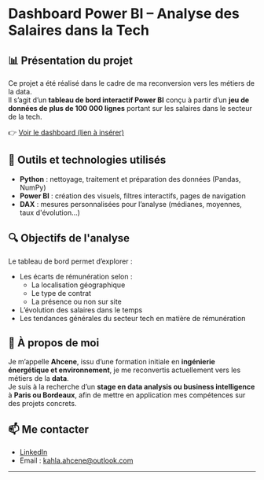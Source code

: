 # Dashboard Power BI – Analyse des Salaires dans la Tech

## 📊 Présentation du projet

Ce projet a été réalisé dans le cadre de ma reconversion vers les métiers de la data.  
Il s’agit d’un **tableau de bord interactif Power BI** conçu à partir d’un **jeu de données de plus de 100 000 lignes** portant sur les salaires dans le secteur de la tech.

👉 [Voir le dashboard (lien à insérer)]()

## 🔧 Outils et technologies utilisés

- **Python** : nettoyage, traitement et préparation des données (Pandas, NumPy)
- **Power BI** : création des visuels, filtres interactifs, pages de navigation
- **DAX** : mesures personnalisées pour l’analyse (médianes, moyennes, taux d'évolution…)

## 🔍 Objectifs de l'analyse

Le tableau de bord permet d’explorer :

- Les écarts de rémunération selon :
  - La localisation géographique
  - Le type de contrat
  - La présence ou non sur site
- L’évolution des salaires dans le temps
- Les tendances générales du secteur tech en matière de rémunération

## 💼 À propos de moi

Je m’appelle **Ahcene**, issu d’une formation initiale en **ingénierie énergétique et environnement**, je me reconvertis actuellement vers les métiers de la **data**.  
Je suis à la recherche d’un **stage en data analysis ou business intelligence** à **Paris ou Bordeaux**, afin de mettre en application mes compétences sur des projets concrets.

## 📫 Me contacter

- [LinkedIn](https://www.linkedin.com/in/ahcene-k-a0215910a/)
- Email : kahla.ahcene@outlook.com

---
